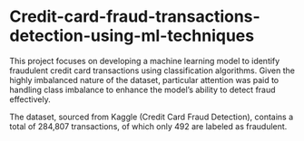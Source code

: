 # Credit-card-fraud-transactions-detection-using-ml-techniques
This project focuses on developing a machine learning model to identify fraudulent credit card transactions using classification algorithms. Given the highly imbalanced nature of the dataset, particular attention was paid to handling class imbalance to enhance the model’s ability to detect fraud effectively.

The dataset, sourced from Kaggle (Credit Card Fraud Detection), contains a total of 284,807 transactions, of which only 492 are labeled as fraudulent.
